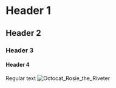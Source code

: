 # Header 1
## Header 2
### Header 3
#### Header 4
Regular text
![Octocat_Rosie_the_Riveter](https://octodex.github.com/images/mona-the-rivetertocat.png)

